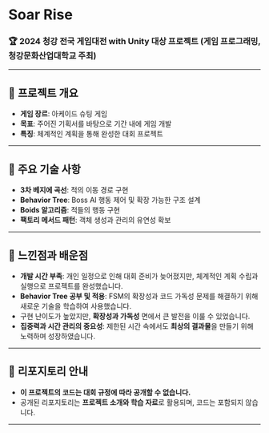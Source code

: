 # Soar Rise

### 🏆 2024 청강 전국 게임대전 with Unity 대상 프로젝트 (게임 프로그래밍, 청강문화산업대학교 주최)

---

## 📌 프로젝트 개요
- **게임 장르**: 아케이드 슈팅 게임
- **목표**: 주어진 기획서를 바탕으로 기간 내에 게임 개발
- **특징**: 체계적인 계획을 통해 완성한 대회 프로젝트

---

## 🔑 주요 기술 사항
- **3차 베지에 곡선**: 적의 이동 경로 구현
- **Behavior Tree**: Boss AI 행동 제어 및 확장 가능한 구조 설계
- **Boids 알고리즘**: 적들의 행동 구현
- **팩토리 메서드 패턴**: 객체 생성과 관리의 유연성 확보

---

## 🤔 느낀점과 배운점
- **개발 시간 부족**: 개인 일정으로 인해 대회 준비가 늦어졌지만, 체계적인 계획 수립과 실행으로 프로젝트를 완성했습니다.
- **Behavior Tree 공부 및 적용**: FSM의 확장성과 코드 가독성 문제를 해결하기 위해 새로운 기술을 학습하여 사용했습니다.
- 구현 난이도가 높았지만, **확장성과 가독성** 면에서 큰 발전을 이룰 수 있었습니다.
- **집중력과 시간 관리의 중요성**: 제한된 시간 속에서도 **최상의 결과물**을 만들기 위해 노력하며 성장하였습니다.

---

## 🚨 리포지토리 안내
- **이 프로젝트의 코드는 대회 규정에 따라 공개할 수 없습니다.**
- 공개된 리포지토리는 **프로젝트 소개와 학습 자료**로 활용되며, 코드는 포함되지 않습니다.

---
